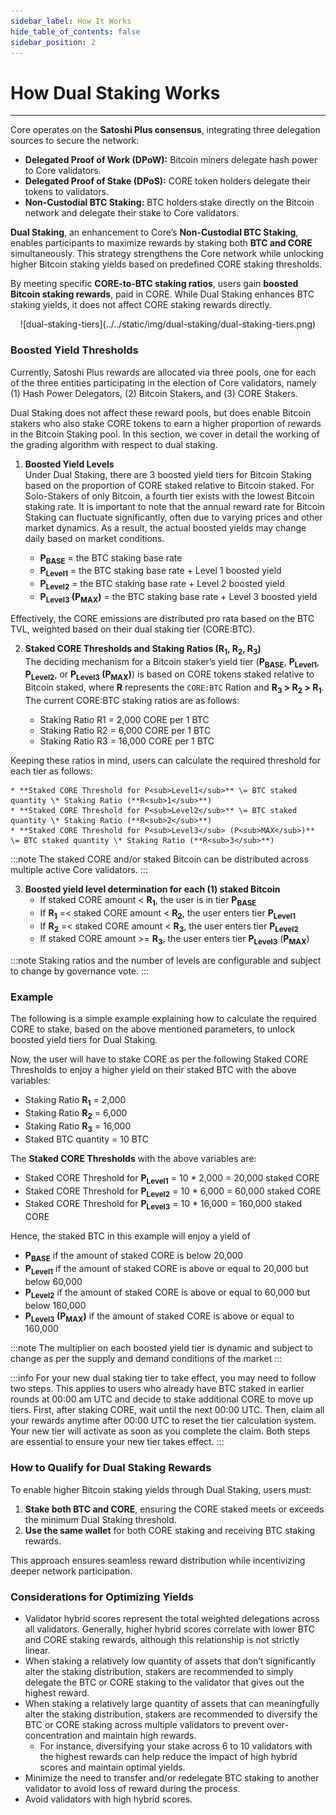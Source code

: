 ```yaml
---
sidebar_label: How It Works
hide_table_of_contents: false
sidebar_position: 2
---
```


# How Dual Staking Works
---

Core operates on the **Satoshi Plus consensus**, integrating three delegation sources to secure the network:  

- **Delegated Proof of Work (DPoW):** Bitcoin miners delegate hash power to Core validators.  
- **Delegated Proof of Stake (DPoS):** CORE token holders delegate their tokens to validators.  
- **Non-Custodial BTC Staking:** BTC holders stake directly on the Bitcoin network and delegate their stake to Core validators.  

**Dual Staking**, an enhancement to Core’s **Non-Custodial BTC Staking**, enables participants to maximize rewards by staking both **BTC and CORE** simultaneously. This strategy strengthens the Core network while unlocking higher Bitcoin staking yields based on predefined CORE staking thresholds.  

By meeting specific **CORE-to-BTC staking ratios**, users gain **boosted Bitcoin staking rewards**, paid in CORE. While Dual Staking enhances BTC staking yields, it does not affect CORE staking rewards directly.  

<p align="center">
![dual-staking-tiers](../../static/img/dual-staking/dual-staking-tiers.png)
</p>

### Boosted Yield Thresholds

Currently, Satoshi Plus rewards are allocated via three pools, one for each of the three entities participating in the election of Core validators, namely (1) Hash Power Delegators, (2) Bitcoin Stakers, and (3) CORE Stakers. 

Dual Staking does not affect these reward pools, but does enable Bitcoin stakers who also stake CORE tokens to earn a higher proportion of rewards in the Bitcoin Staking pool. In this section, we cover in detail the working of the grading algorithm with respect to dual staking.

1. **Boosted Yield Levels**  
Under Dual Staking, there are 3 boosted yield tiers for Bitcoin Staking based on the proportion of CORE staked relative to Bitcoin staked. For Solo-Stakers of only Bitcoin, a fourth tier exists with the lowest Bitcoin staking rate. It is important to note that the annual reward rate for Bitcoin Staking can fluctuate significantly, often due to varying prices and other market dynamics. As a result, the actual boosted yields may change daily based on market conditions.  

    * **P<sub>BASE</sub>** \= the BTC staking base rate  
    * **P<sub>Level1</sub>** \= the BTC staking base rate \+ Level 1 boosted yield  
    * **P<sub>Level2</sub>** \= the BTC staking base rate \+ Level 2 boosted yield  
    * **P<sub>Level3</sub> (P<sub>MAX</sub>)** \= the BTC staking base rate \+ Level 3 boosted yield

Effectively, the CORE emissions are distributed pro rata based on the BTC TVL, weighted based on their dual staking tier (CORE:BTC).

2. **Staked CORE Thresholds and Staking Ratios (R<sub>1</sub>, R<sub>2</sub>, R<sub>3</sub>)**   
The deciding mechanism for a Bitcoin staker’s yield tier  (**P<sub>BASE</sub>**, **P<sub>Level1</sub>**, **P<sub>Level2</sub>**, or **P<sub>Level3</sub> (P<sub>MAX</sub>)**) is based on CORE tokens staked relative to Bitcoin staked, where **R** represents the `CORE:BTC` Ration and **R<sub>3</sub> \> R<sub>2</sub> \> R<sub>1</sub>**. The current CORE:BTC staking ratios are as follows:  

    * Staking Ratio R1 \= 2,000 CORE per 1 BTC  
    * Staking Ratio R2 \= 6,000 CORE per 1 BTC  
    * Staking Ratio R3 \= 16,000 CORE per 1 BTC

Keeping these ratios in mind, users can calculate the required threshold for each tier as follows:

    * **Staked CORE Threshold for P<sub>Level1</sub>** \= BTC staked quantity \* Staking Ratio (**R<sub>1</sub>**)  
    * **Staked CORE Threshold for P<sub>Level2</sub>** \= BTC staked quantity \* Staking Ratio (**R<sub>2</sub>**)  
    * **Staked CORE Threshold for P<sub>Level3</sub> (P<sub>MAX</sub>)** \= BTC staked quantity \* Staking Ratio (**R<sub>3</sub>**)

:::note
The staked CORE and/or staked Bitcoin can be distributed across multiple active Core validators.
:::

3. **Boosted yield level determination for each (1) staked Bitcoin**  
   * If staked CORE amount  \< **R<sub>1</sub>**, the user is in tier **P<sub>BASE</sub>**  
   * If **R<sub>1</sub>** \=\< staked CORE amount \< **R<sub>2</sub>**, the user enters tier **P<sub>Level1</sub>**  
   * If **R<sub>2</sub>** \=\< staked CORE amount \< **R<sub>3</sub>**, the user enters tier **P<sub>Level2</sub>**
   * If staked CORE amount \>= **R<sub>3</sub>**, the user enters tier **P<sub>Level3</sub>** (**P<sub>MAX</sub>**) 

:::note
Staking ratios and the number of levels are configurable and subject to change by governance vote. 
:::

### Example

The following is a simple example explaining how to calculate the required CORE to stake, based on the above mentioned parameters, to unlock boosted yield tiers for Dual Staking. 

Now, the user will have to stake CORE as per the following Staked CORE Thresholds to enjoy a higher yield on their staked BTC with the above variables:
* Staking Ratio **R<sub>1</sub>** \= 2,000  
* Staking Ratio **R<sub>2</sub>** \= 6,000  
* Staking Ratio **R<sub>3</sub>** \= 16,000  
* Staked BTC quantity \= 10 BTC

The **Staked CORE Thresholds** with the above variables are:  
* Staked CORE Threshold for **P<sub>Level1</sub>** \= 10 \* 2,000 \= 20,000 staked CORE  
* Staked CORE Threshold for **P<sub>Level2</sub>** \= 10 \* 6,000 \= 60,000 staked CORE  
* Staked CORE Threshold for **P<sub>Level3</sub>** \= 10 \* 16,000 \= 160,000 staked CORE

Hence, the staked BTC in this example will enjoy a yield of
* **P<sub>BASE</sub>** if the amount of staked CORE is below 20,000  
* **P<sub>Level1</sub>** if the amount of staked CORE is above or equal to 20,000 but below 60,000  
* **P<sub>Level2</sub>** if the amount of staked CORE is above or equal to 60,000 but below 160,000  
* **P<sub>Level3</sub> (P<sub>MAX</sub>)** if the amount of staked CORE is above or equal to 160,000

:::note
The multiplier on each boosted yield tier is dynamic and subject to change as per the supply and demand conditions of the market 
:::

:::info
For your new dual staking tier to take effect, you  may need to follow two steps. This applies to users who already have BTC staked in earlier rounds at 00:00 am UTC and decide to stake additional CORE to move up tiers. First, after staking CORE, wait until the next 00:00 UTC. Then, claim all your rewards anytime after 00:00 UTC to reset the tier calculation system. Your new tier will activate as soon as you complete the claim. Both steps are essential to ensure your new tier takes effect.
:::


### How to Qualify for Dual Staking Rewards  

To enable higher Bitcoin staking yields through Dual Staking, users must:  

1. **Stake both BTC and CORE**, ensuring the CORE staked meets or exceeds the minimum Dual Staking threshold.  
2. **Use the same wallet** for both CORE staking and receiving BTC staking rewards.  

This approach ensures seamless reward distribution while incentivizing deeper network participation. 

### Considerations for Optimizing Yields

* Validator hybrid scores represent the total weighted delegations across all validators. Generally, higher hybrid scores correlate with lower BTC and CORE staking rewards, although this relationship is not strictly linear.  
* When staking a relatively low quantity of assets that don’t significantly alter the staking distribution, stakers are recommended to simply delegate the BTC or CORE staking to the validator that gives out the highest reward.   
* When staking a relatively large quantity of assets that can meaningfully alter the staking distribution, stakers are recommended to diversify the BTC or CORE staking across multiple validators to prevent over-concentration and maintain high rewards.  
  * For instance, diversifying your stake across 6 to 10 validators with the highest rewards can help reduce the impact of high hybrid scores and maintain optimal yields.  
* Minimize the need to transfer and/or redelegate BTC staking to another validator to avoid loss of reward during the process.  
* Avoid validators with high hybrid scores.